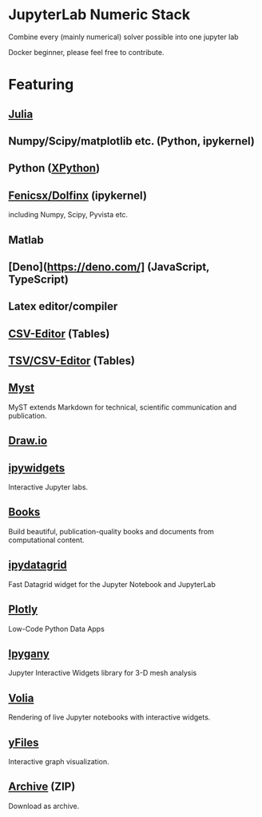 # JupyterLab Numeric Stack
Combine every (mainly numerical) solver possible into one jupyter lab

Docker beginner, please feel free to contribute.

# Featuring

## [Julia](https://julialang.org/)

## Numpy/Scipy/matplotlib etc. (Python, ipykernel)

## Python ([XPython](https://github.com/jupyter-xeus/xeus-python))

## [Fenicsx/Dolfinx](https://fenicsproject.org/) (ipykernel)
including Numpy, Scipy, Pyvista etc.

## Matlab

## [Deno](https://deno.com/] (JavaScript, TypeScript)

## Latex editor/compiler

## [CSV-Editor](https://jupyterlab-contrib.github.io/jupyterlab-spreadsheet-editor.html) (Tables)

## [TSV/CSV-Editor](https://github.com/jupytercalpoly/jupyterlab-tabular-data-editor) (Tables)

## [Myst](https://mystmd.org/)
MyST extends Markdown for technical, scientific communication and publication.

## [Draw.io](https://github.com/QuantStack/jupyterlab-drawio)

## [ipywidgets](https://github.com/jupyter-widgets/ipywidgets/)
Interactive Jupyter labs.

## [Books](https://jupyterbook.org/)
Build beautiful, publication-quality books and documents from computational content.

## [ipydatagrid](https://github.com/bloomberg/ipydatagrid)
Fast Datagrid widget for the Jupyter Notebook and JupyterLab

## [Plotly](https://plotly.com/)
Low-Code Python Data Apps

## [Ipygany](https://github.com/jupyter-widgets-contrib/ipygany)
Jupyter Interactive Widgets library for 3-D mesh analysis

## [Volia](https://github.com/voila-dashboards/voila)
Rendering of live Jupyter notebooks with interactive widgets.

## [yFiles](https://www.yworks.com/products/yfiles)
Interactive graph visualization.

## [Archive](https://github.com/jupyterlab-contrib/jupyter-archive) (ZIP)
Download as archive.



